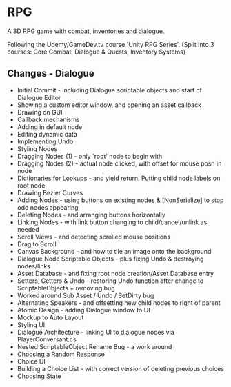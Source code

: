 # RPG

A 3D RPG game with combat, inventories and dialogue.

Following the Udemy/GameDev.tv course 'Unity RPG Series'. (Split into 3 courses: Core Combat, Dialogue & Quests, Inventory Systems)
## Changes - Dialogue
* Initial Commit - including Dialogue scriptable objects and start of Dialogue Editor
* Showing a custom editor window, and opening an asset callback
* Drawing on GUI
* Callback mechanisms
* Adding in default node
* Editing dynamic data
* Implementing Undo
* Styling Nodes
* Dragging Nodes (1) - only `root' node to begin with
* Dragging Nodes (2) - actual node clicked, with offset for mouse posn in node
* Dictionaries for Lookups - and yield return. Putting child node labels on root node
* Drawing Bezier Curves
* Adding Nodes - using buttons on existing nodes & [NonSerialize] to stop odd nodes appearing
* Deleting Nodes - and arranging buttons horizontally
* Linking Nodes - with link button changing to child/cancel/unlink as needed
* Scroll Views - and detecting scrolled mouse positions
* Drag to Scroll
* Canvas Background - and how to tile an image onto the background
* Dialogue Node Scriptable Objects - plus fixing Undo & destroying nodes/links
* Asset Database - and fixing root node creation/Asset Database entry
* Setters, Getters & Undo - restoring Undo function after change to ScriptableObjects + removing bug
* Worked around Sub Asset / Undo / SetDirty bug
* Alternating Speakers - and offsetting new child nodes to right of parent
* Atomic Design - adding Dialogue window to UI
* Mockup to Auto Layout
* Styling UI
* Dialogue Architecture - linking UI to dialogue nodes via PlayerConversant.cs
* Nested ScriptableObject Rename Bug - a work around
* Choosing a Random Response
* Choice UI
* Building a Choice List - with correct version of deleting previous choices
* Choosing State